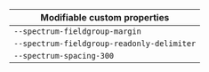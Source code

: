 | Modifiable custom properties               |
| ------------------------------------------ |
| `--spectrum-fieldgroup-margin`             |
| `--spectrum-fieldgroup-readonly-delimiter` |
| `--spectrum-spacing-300`                   |
